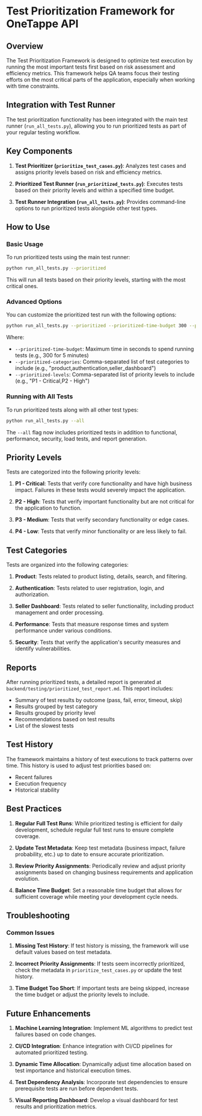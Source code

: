 # Test Prioritization Framework for OneTappe API

## Overview

The Test Prioritization Framework is designed to optimize test execution by running the most important tests first based on risk assessment and efficiency metrics. This framework helps QA teams focus their testing efforts on the most critical parts of the application, especially when working with time constraints.

## Integration with Test Runner

The test prioritization functionality has been integrated with the main test runner (`run_all_tests.py`), allowing you to run prioritized tests as part of your regular testing workflow.

## Key Components

1. **Test Prioritizer (`prioritize_test_cases.py`)**: Analyzes test cases and assigns priority levels based on risk and efficiency metrics.

2. **Prioritized Test Runner (`run_prioritized_tests.py`)**: Executes tests based on their priority levels and within a specified time budget.

3. **Test Runner Integration (`run_all_tests.py`)**: Provides command-line options to run prioritized tests alongside other test types.

## How to Use

### Basic Usage

To run prioritized tests using the main test runner:

```bash
python run_all_tests.py --prioritized
```

This will run all tests based on their priority levels, starting with the most critical ones.

### Advanced Options

You can customize the prioritized test run with the following options:

```bash
python run_all_tests.py --prioritized --prioritized-time-budget 300 --prioritized-categories "product,authentication" --prioritized-levels "P1 - Critical,P2 - High"
```

Where:
- `--prioritized-time-budget`: Maximum time in seconds to spend running tests (e.g., 300 for 5 minutes)
- `--prioritized-categories`: Comma-separated list of test categories to include (e.g., "product,authentication,seller_dashboard")
- `--prioritized-levels`: Comma-separated list of priority levels to include (e.g., "P1 - Critical,P2 - High")

### Running with All Tests

To run prioritized tests along with all other test types:

```bash
python run_all_tests.py --all
```

The `--all` flag now includes prioritized tests in addition to functional, performance, security, load tests, and report generation.

## Priority Levels

Tests are categorized into the following priority levels:

1. **P1 - Critical**: Tests that verify core functionality and have high business impact. Failures in these tests would severely impact the application.

2. **P2 - High**: Tests that verify important functionality but are not critical for the application to function.

3. **P3 - Medium**: Tests that verify secondary functionality or edge cases.

4. **P4 - Low**: Tests that verify minor functionality or are less likely to fail.

## Test Categories

Tests are organized into the following categories:

1. **Product**: Tests related to product listing, details, search, and filtering.

2. **Authentication**: Tests related to user registration, login, and authorization.

3. **Seller Dashboard**: Tests related to seller functionality, including product management and order processing.

4. **Performance**: Tests that measure response times and system performance under various conditions.

5. **Security**: Tests that verify the application's security measures and identify vulnerabilities.

## Reports

After running prioritized tests, a detailed report is generated at `backend/testing/prioritized_test_report.md`. This report includes:

- Summary of test results by outcome (pass, fail, error, timeout, skip)
- Results grouped by test category
- Results grouped by priority level
- Recommendations based on test results
- List of the slowest tests

## Test History

The framework maintains a history of test executions to track patterns over time. This history is used to adjust test priorities based on:

- Recent failures
- Execution frequency
- Historical stability

## Best Practices

1. **Regular Full Test Runs**: While prioritized testing is efficient for daily development, schedule regular full test runs to ensure complete coverage.

2. **Update Test Metadata**: Keep test metadata (business impact, failure probability, etc.) up to date to ensure accurate prioritization.

3. **Review Priority Assignments**: Periodically review and adjust priority assignments based on changing business requirements and application evolution.

4. **Balance Time Budget**: Set a reasonable time budget that allows for sufficient coverage while meeting your development cycle needs.

## Troubleshooting

### Common Issues

1. **Missing Test History**: If test history is missing, the framework will use default values based on test metadata.

2. **Incorrect Priority Assignments**: If tests seem incorrectly prioritized, check the metadata in `prioritize_test_cases.py` or update the test history.

3. **Time Budget Too Short**: If important tests are being skipped, increase the time budget or adjust the priority levels to include.

## Future Enhancements

1. **Machine Learning Integration**: Implement ML algorithms to predict test failures based on code changes.

2. **CI/CD Integration**: Enhance integration with CI/CD pipelines for automated prioritized testing.

3. **Dynamic Time Allocation**: Dynamically adjust time allocation based on test importance and historical execution times.

4. **Test Dependency Analysis**: Incorporate test dependencies to ensure prerequisite tests are run before dependent tests.

5. **Visual Reporting Dashboard**: Develop a visual dashboard for test results and prioritization metrics.